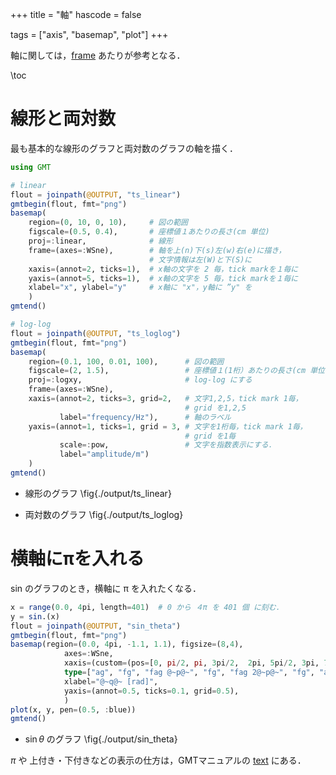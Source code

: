 +++
title = "軸"
hascode = false

tags = ["axis", "basemap", "plot"]
+++

軸に関しては，[frame](https://www.generic-mapping-tools.org/GMTjl_doc/documentation/common_opts/common_opts/index.html/) あたりが参考となる．

\toc

# 線形と両対数

最も基本的な線形のグラフと両対数のグラフの軸を描く．

```julia:./ts_linear.jl
using GMT

# linear
flout = joinpath(@OUTPUT, "ts_linear")
gmtbegin(flout, fmt="png")
basemap(
    region=(0, 10, 0, 10),     # 図の範囲
    figscale=(0.5, 0.4),       # 座標値１あたりの長さ(cm 単位)
    proj=:linear,              # 線形
    frame=(axes=:WSne),        # 軸を上(n)下(s)左(w)右(e)に描き，
                               # 文字情報は左(W)と下(S)に
    xaxis=(annot=2, ticks=1),  # x軸の文字を 2 毎，tick markを１毎に
    yaxis=(annot=5, ticks=1),  # x軸の文字を 5 毎，tick markを１毎に
    xlabel="x", ylabel="y"     # x軸に "x"，y軸に ”y" を
    )
gmtend()

# log-log
flout = joinpath(@OUTPUT, "ts_loglog")
gmtbegin(flout, fmt="png")
basemap(
    region=(0.1, 100, 0.01, 100),      # 図の範囲
    figscale=(2, 1.5),                 # 座標値１(1桁）あたりの長さ(cm 単位)
    proj=:logxy,                       # log-log にする
    frame=(axes=:WSne),
    xaxis=(annot=2, ticks=3, grid=2,   # 文字1,2,5，tick mark 1毎，
                                       # grid を1,2,5
           label="frequency/Hz"),      # 軸のラベル
    yaxis=(annot=1, ticks=1, grid = 3, # 文字を1桁毎，tick mark 1毎，
                                       # grid を1毎
           scale=:pow,                 # 文字を指数表示にする．
           label="amplitude/m")               
    )
gmtend()
```

* 線形のグラフ
\fig{./output/ts_linear}

* 両対数のグラフ
\fig{./output/ts_loglog}

# 横軸にπを入れる

sin のグラフのとき，横軸に π を入れたくなる．

```julia:./sin_theta.jl
x = range(0.0, 4pi, length=401)  # 0 から ４π を 401 個 に刻む．
y = sin.(x)
flout = joinpath(@OUTPUT, "sin_theta")
gmtbegin(flout, fmt="png")
basemap(region=(0.0, 4pi, -1.1, 1.1), figsize=(8,4),
            axes=:WSne, 
            xaxis=(custom=(pos=[0, pi/2, pi, 3pi/2,  2pi, 5pi/2, 3pi, 7pi/2, 4pi],
            type=["ag", "fg", "fag @~p@~", "fg", "fag 2@~p@~", "fg", "afg 3@~p@~", "fg", "afg 4@~p@~"]),),
            xlabel="@~q@~ [rad]",
            yaxis=(annot=0.5, ticks=0.1, grid=0.5),
            ) 
plot(x, y, pen=(0.5, :blue))
gmtend()
```

* $\sin\theta$ のグラフ
\fig{./output/sin_theta}

$\pi$ や 上付き・下付きなどの表示の仕方は，GMTマニュアルの [text](https://docs.generic-mapping-tools.org/latest/text.html) にある．
